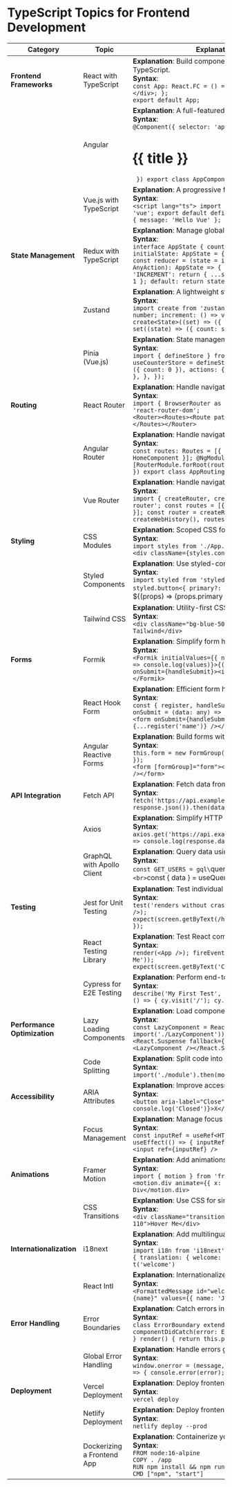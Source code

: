 # TypeScript Topics for Frontend Development

| Category                  | Topic                                      | Explanation & Syntax                                                                 |
|---------------------------|--------------------------------------------|-------------------------------------------------------------------------------------|
| **Frontend Frameworks**   | React with TypeScript                      | **Explanation**: Build component-based UIs using React and TypeScript.<br>**Syntax**:<br>`const App: React.FC = () => { return <div>Hello, World!</div>; };`<br>`export default App;` |
|                           | Angular                                    | **Explanation**: A full-featured framework for building SPAs.<br>**Syntax**:<br>`@Component({ selector: 'app-root', template: `<h1>{{ title }}</h1>` }) export class AppComponent { title = 'My App'; }` |
|                           | Vue.js with TypeScript                     | **Explanation**: A progressive framework for building UIs.<br>**Syntax**:<br>`<script lang="ts"> import { defineComponent } from 'vue'; export default defineComponent({ data() { return { message: 'Hello Vue' }; } }); </script>` |
| **State Management**      | Redux with TypeScript                      | **Explanation**: Manage global state in React apps.<br>**Syntax**:<br>`interface AppState { counter: number; } const initialState: AppState = { counter: 0 };`<br>`const reducer = (state = initialState, action: AnyAction): AppState => { switch (action.type) { case 'INCREMENT': return { ...state, counter: state.counter + 1 }; default: return state; } };` |
|                           | Zustand                                    | **Explanation**: A lightweight state management library.<br>**Syntax**:<br>`import create from 'zustand'; type State = { count: number; increment: () => void; }; const useStore = create<State>((set) => ({ count: 0, increment: () => set((state) => ({ count: state.count + 1 })), }));` |
|                           | Pinia (Vue.js)                             | **Explanation**: State management for Vue.js.<br>**Syntax**:<br>`import { defineStore } from 'pinia'; export const useCounterStore = defineStore('counter', { state: () => ({ count: 0 }), actions: { increment() { this.count++; }, }, });` |
| **Routing**               | React Router                               | **Explanation**: Handle navigation in React apps.<br>**Syntax**:<br>`import { BrowserRouter as Router, Route, Routes } from 'react-router-dom';`<br>`<Router><Routes><Route path="/" element={<Home />} /></Routes></Router>` |
|                           | Angular Router                             | **Explanation**: Handle navigation in Angular apps.<br>**Syntax**:<br>`const routes: Routes = [{ path: '', component: HomeComponent }]; @NgModule({ imports: [RouterModule.forRoot(routes)], exports: [RouterModule], }) export class AppRoutingModule {}` |
|                           | Vue Router                                 | **Explanation**: Handle navigation in Vue.js apps.<br>**Syntax**:<br>`import { createRouter, createWebHistory } from 'vue-router'; const routes = [{ path: '/', component: Home }]; const router = createRouter({ history: createWebHistory(), routes });` |
| **Styling**               | CSS Modules                                | **Explanation**: Scoped CSS for components.<br>**Syntax**:<br>`import styles from './App.module.css';`<br>`<div className={styles.container}>Styled Content</div>` |
|                           | Styled Components                          | **Explanation**: Use styled-components for dynamic styling.<br>**Syntax**:<br>`import styled from 'styled-components'; const Button = styled.button<{ primary?: boolean }>\` background: \${(props) => (props.primary ? 'blue' : 'gray')}; \`;` |
|                           | Tailwind CSS                               | **Explanation**: Utility-first CSS framework.<br>**Syntax**:<br>`<div className="bg-blue-500 text-white p-4">Styled with Tailwind</div>` |
| **Forms**                 | Formik                                     | **Explanation**: Simplify form handling in React.<br>**Syntax**:<br>`<Formik initialValues={{ name: '' }} onSubmit={(values) => console.log(values)}>{({ handleSubmit }) => (<form onSubmit={handleSubmit}><input name="name" /></form>)}</Formik>` |
|                           | React Hook Form                            | **Explanation**: Efficient form handling with hooks.<br>**Syntax**:<br>`const { register, handleSubmit } = useForm(); const onSubmit = (data: any) => console.log(data);`<br>`<form onSubmit={handleSubmit(onSubmit)}><input {...register('name')} /></form>` |
|                           | Angular Reactive Forms                     | **Explanation**: Build forms with reactive programming.<br>**Syntax**:<br>`this.form = new FormGroup({ name: new FormControl('') });`<br>`<form [formGroup]="form"><input formControlName="name" /></form>` |
| **API Integration**       | Fetch API                                  | **Explanation**: Fetch data from APIs.<br>**Syntax**:<br>`fetch('https://api.example.com/data').then(response => response.json()).then(data => console.log(data));` |
|                           | Axios                                      | **Explanation**: Simplify HTTP requests.<br>**Syntax**:<br>`axios.get('https://api.example.com/data').then(response => console.log(response.data));` |
|                           | GraphQL with Apollo Client                 | **Explanation**: Query data using GraphQL.<br>**Syntax**:<br>`const GET_USERS = gql\`query { users { id name } }\`;`<br>`const { data } = useQuery(GET_USERS);` |
| **Testing**               | Jest for Unit Testing                      | **Explanation**: Test individual components or functions.<br>**Syntax**:<br>`test('renders without crashing', () => { render(<App />); expect(screen.getByText(/hello/i)).toBeInTheDocument(); });` |
|                           | React Testing Library                      | **Explanation**: Test React components in isolation.<br>**Syntax**:<br>`render(<App />); fireEvent.click(screen.getByText('Click Me')); expect(screen.getByText('Clicked')).toBeInTheDocument();` |
|                           | Cypress for E2E Testing                    | **Explanation**: Perform end-to-end testing.<br>**Syntax**:<br>`describe('My First Test', () => { it('Visits the app', () => { cy.visit('/'); cy.contains('Hello'); }); });` |
| **Performance Optimization** | Lazy Loading Components                | **Explanation**: Load components only when needed.<br>**Syntax**:<br>`const LazyComponent = React.lazy(() => import('./LazyComponent'));`<br>`<React.Suspense fallback={<div>Loading...</div>}><LazyComponent /></React.Suspense>` |
|                           | Code Splitting                            | **Explanation**: Split code into smaller chunks.<br>**Syntax**:<br>`import('./module').then(module => module.doSomething());` |
| **Accessibility**         | ARIA Attributes                            | **Explanation**: Improve accessibility with ARIA roles.<br>**Syntax**:<br>`<button aria-label="Close" onClick={() => console.log('Closed')}>X</button>` |
|                           | Focus Management                           | **Explanation**: Manage focus for better UX.<br>**Syntax**:<br>`const inputRef = useRef<HTMLInputElement>(null); useEffect(() => { inputRef.current?.focus(); }, []);`<br>`<input ref={inputRef} />` |
| **Animations**            | Framer Motion                              | **Explanation**: Add animations to components.<br>**Syntax**:<br>`import { motion } from 'framer-motion';`<br>`<motion.div animate={{ x: 100 }}>Animated Div</motion.div>` |
|                           | CSS Transitions                            | **Explanation**: Use CSS for simple animations.<br>**Syntax**:<br>`<div className="transition duration-300 hover:scale-110">Hover Me</div>` |
| **Internationalization**  | i18next                                    | **Explanation**: Add multilingual support.<br>**Syntax**:<br>`import i18n from 'i18next'; i18n.init({ resources: { en: { translation: { welcome: 'Welcome' } } } });`<br>`t('welcome')` |
|                           | React Intl                                 | **Explanation**: Internationalize React apps.<br>**Syntax**:<br>`<FormattedMessage id="welcome" defaultMessage="Hello, {name}" values={{ name: 'John' }} />` |
| **Error Handling**        | Error Boundaries                           | **Explanation**: Catch errors in React components.<br>**Syntax**:<br>`class ErrorBoundary extends React.Component { componentDidCatch(error: Error) { console.error(error); } render() { return this.props.children; } }` |
|                           | Global Error Handling                      | **Explanation**: Handle errors globally.<br>**Syntax**:<br>`window.onerror = (message, source, lineno, colno, error) => { console.error(error); };` |
| **Deployment**            | Vercel Deployment                          | **Explanation**: Deploy frontend apps to Vercel.<br>**Syntax**:<br>`vercel deploy` |
|                           | Netlify Deployment                         | **Explanation**: Deploy frontend apps to Netlify.<br>**Syntax**:<br>`netlify deploy --prod` |
|                           | Dockerizing a Frontend App                 | **Explanation**: Containerize your app for deployment.<br>**Syntax**:<br>`FROM node:16-alpine`<br>`COPY . /app`<br>`RUN npm install && npm run build`<br>`CMD ["npm", "start"]` |
